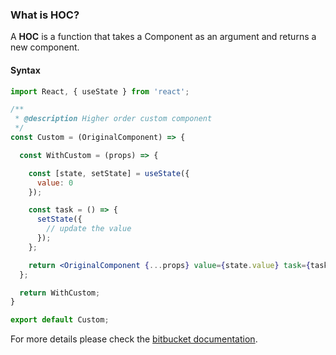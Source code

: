### What is HOC?

A **HOC** is a function that takes a Component as an argument and returns a new component.

#### Syntax

```jsx
import React, { useState } from 'react';

/**
 * @description Higher order custom component 
 */
const Custom = (OriginalComponent) => {

  const WithCustom = (props) => {

    const [state, setState] = useState({
      value: 0
    });

    const task = () => {
      setState({
        // update the value
      });
    };

    return <OriginalComponent {...props} value={state.value} task={task} />
  };

  return WithCustom;
}

export default Custom;
```

For more details please check the [bitbucket documentation](https://bitbucket.org/abhisekdutta507/react-higher-order-component/src/master/).
